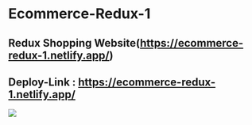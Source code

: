 # Ecommerce-Redux-1
## Redux Shopping Website(https://ecommerce-redux-1.netlify.app/)
## Deploy-Link : https://ecommerce-redux-1.netlify.app/

![](blob:https://medium.com/20699a27-eedb-4f46-ba82-6f3e038198c8)


